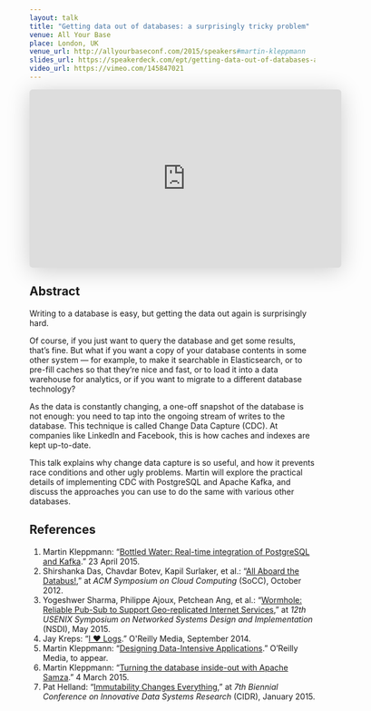 ```yaml
---
layout: talk
title: "Getting data out of databases: a surprisingly tricky problem"
venue: All Your Base
place: London, UK
venue_url: http://allyourbaseconf.com/2015/speakers#martin-kleppmann
slides_url: https://speakerdeck.com/ept/getting-data-out-of-databases-a-surprisingly-tricky-problem
video_url: https://vimeo.com/145847021
---
```


<!-- Vimeo video does not allow embedding -->

<iframe class="speakerdeck-iframe" frameborder="0" src="https://speakerdeck.com/player/60a5d4be5e77446abcafc0dfe43be894" title="Getting data out of databases: a surprisingly tricky problem" allowfullscreen="true" mozallowfullscreen="true" webkitallowfullscreen="true" style="border: 0px; background: padding-box padding-box rgba(0, 0, 0, 0.1); margin: 0px; padding: 0px; border-radius: 6px; box-shadow: rgba(0, 0, 0, 0.2) 0px 5px 40px; width: 550px; height: 314px;" data-ratio="1.78343949044586"></iframe>


Abstract
--------

Writing to a database is easy, but getting the data out again is surprisingly hard.

Of course, if you just want to query the database and get some results, that’s fine. But what if you
want a copy of your database contents in some other system — for example, to make it searchable in
Elasticsearch, or to pre-fill caches so that they’re nice and fast, or to load it into a data
warehouse for analytics, or if you want to migrate to a different database technology?

As the data is constantly changing, a one-off snapshot of the database is not enough: you need to
tap into the ongoing stream of writes to the database. This technique is called Change Data Capture
(CDC). At companies like LinkedIn and Facebook, this is how caches and indexes are kept up-to-date.

This talk explains why change data capture is so useful, and how it prevents race conditions and
other ugly problems. Martin will explore the practical details of implementing CDC with PostgreSQL
and Apache Kafka, and discuss the approaches you can use to do the same with various other
databases.

References
----------

1. Martin Kleppmann: “[Bottled Water: Real-time integration of PostgreSQL and
   Kafka][bottled-water].” 23 April 2015. 
2. Shirshanka Das, Chavdar Botev, Kapil Surlaker, et al.:
   “[All Aboard the Databus!][databus],” at *ACM Symposium on Cloud Computing* (SoCC), October 2012. 
3. Yogeshwer Sharma, Philippe Ajoux, Petchean Ang, et al.: “[Wormhole: Reliable Pub-Sub to Support
   Geo-replicated Internet Services][wormhole],” at *12th USENIX Symposium on Networked Systems
   Design and Implementation* (NSDI), May 2015.
4. Jay Kreps: “[I &#x2665; Logs][heart-logs].” O'Reilly Media, September 2014.
5. Martin Kleppmann: “[Designing Data-Intensive Applications][ddia].” O’Reilly Media, to appear.
6. Martin Kleppmann: “[Turning the database inside-out with Apache Samza][inside-out].” 4 March 2015.
7. Pat Helland: “[Immutability Changes Everything][helland],” at *7th Biennial Conference on
   Innovative Data Systems Research* (CIDR), January 2015.

[bottled-water]: http://blog.confluent.io/2015/04/23/bottled-water-real-time-integration-of-postgresql-and-kafka/
[databus]: http://www.socc2012.org/s18-das.pdf
[wormhole]: https://www.usenix.org/system/files/conference/nsdi15/nsdi15-paper-sharma.pdf
[heart-logs]: http://shop.oreilly.com/product/0636920034339.do
[ddia]: http://dataintensive.net
[inside-out]: http://blog.confluent.io/2015/03/04/turning-the-database-inside-out-with-apache-samza/
[helland]: http://www.cidrdb.org/cidr2015/Papers/CIDR15_Paper16.pdf
